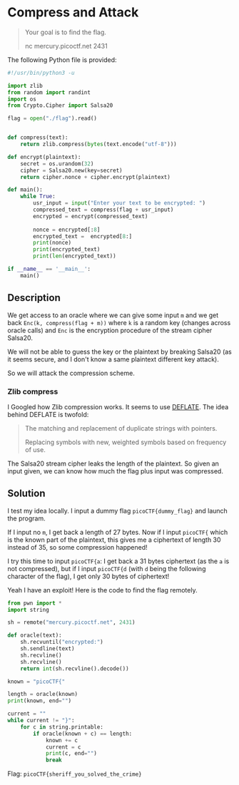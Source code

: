 # Compress and Attack

> Your goal is to find the flag.
>
> nc mercury.picoctf.net 2431

The following Python file is provided:

```python
#!/usr/bin/python3 -u

import zlib
from random import randint
import os
from Crypto.Cipher import Salsa20

flag = open("./flag").read()


def compress(text):
    return zlib.compress(bytes(text.encode("utf-8")))

def encrypt(plaintext):
    secret = os.urandom(32)
    cipher = Salsa20.new(key=secret)
    return cipher.nonce + cipher.encrypt(plaintext)

def main():
    while True:
        usr_input = input("Enter your text to be encrypted: ")
        compressed_text = compress(flag + usr_input)
        encrypted = encrypt(compressed_text)
        
        nonce = encrypted[:8]
        encrypted_text =  encrypted[8:]
        print(nonce)
        print(encrypted_text)
        print(len(encrypted_text))

if __name__ == '__main__':
    main() 
```

## Description

We get access to an oracle where we can give some input `m` and we get back `Enc(k, compress(flag + m))` where `k` is a random key (changes across oracle calls) and `Enc` is the encryption procedure of the stream cipher Salsa20.

We will not be able to guess the key or the plaintext by breaking Salsa20 (as it seems secure, and I don't know a same plaintext different key attack).

So we will attack the compression scheme.

### Zlib compress

I Googled how Zlib compression works. It seems to use [DEFLATE](https://en.wikipedia.org/wiki/Deflate).
The idea behind DEFLATE is twofold:
> The matching and replacement of duplicate strings with pointers.
>
> Replacing symbols with new, weighted symbols based on frequency of use.

The Salsa20 stream cipher leaks the length of the plaintext.
So given an input given, we can know how much the flag plus input was compressed.

## Solution

I test my idea locally.
I input a dummy flag `picoCTF{dummy_flag}` and launch the program.

If I input no `m`, I get back a length of 27 bytes.
Now if I input `picoCTF{` which is the known part of the plaintext, this gives me a ciphertext of length 30 instead of 35, so some compression happened!

I try this time to input `picoCTF{a`: I get back a 31 bytes ciphertext (as the `a` is not compressed), but if I input `picoCTF{d` (with `d` being the following character of the flag), I get only 30 bytes of ciphertext!

Yeah I have an exploit!
Here is the code to find the flag remotely.

```python
from pwn import *
import string

sh = remote("mercury.picoctf.net", 2431)

def oracle(text):
    sh.recvuntil("encrypted:")
    sh.sendline(text)
    sh.recvline()
    sh.recvline()
    return int(sh.recvline().decode())

known = "picoCTF{"

length = oracle(known)
print(known, end="")

current = ""
while current != "}":
    for c in string.printable:
        if oracle(known + c) == length:
            known += c
            current = c
            print(c, end="")
            break
```

Flag: `picoCTF{sheriff_you_solved_the_crime}`